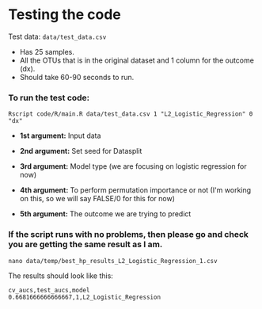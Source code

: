 # Testing the code

Test data: ```data/test_data.csv```

- Has 25 samples.
- All the OTUs that is in the original dataset and 1 column for the outcome (dx).
- Should take 60-90 seconds to run.

### To run the test code:

```
Rscript code/R/main.R data/test_data.csv 1 "L2_Logistic_Regression" 0 "dx"
```

- __1st argument:__ Input data

- __2nd argument:__ Set seed for Datasplit

- __3rd argument:__ Model type (we are focusing on logistic regression for now)

- __4th argument:__ To perform permutation importance or not (I'm working on this, so we will say FALSE/0 for this for now)

- __5th argument:__ The outcome we are trying to predict

### If the script runs with no problems, then please go and check you are getting the same result as I am.

```
nano data/temp/best_hp_results_L2_Logistic_Regression_1.csv
```

The results should look like this:

```
cv_aucs,test_aucs,model
0.6681666666666667,1,L2_Logistic_Regression
```
